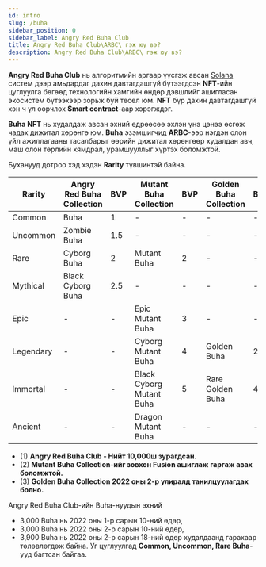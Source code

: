 ```yaml
---
id: intro
slug: /buha
sidebar_position: 0
sidebar_label: Angry Red Buha Club
title: Angry Red Buha Club\ARBC\ гэж юу вэ?
description: Angry Red Buha Club\ARBC\ гэж юу вэ?
---
```

**Angry Red Buha Club** нь алгоритмийн аргаар үүсгэж авсан [Solana](https://solana.com/) систем дээр амьдардаг дахин давтагдашгүй бүтээгдсэн **NFT**-ийн цуглуулга бөгөөд технологийн хамгийн өндөр дэвшлийг ашигласан экосистем бүтээхээр зорьж буй төсөл юм. **NFT** бүр дахин давтагдашгүй хэн ч үл өөрчлөх **Smart contract**-аар хэрэгждэг.

**Buha NFT** нь худалдаж авсан эхний  өдрөөсөө эхлэн үнэ цэнээ өсгөж чадах дижитал хөрөнгө юм. **Buha** эзэмшигчид **ARBC**-ээр нэгдэн олон үйл ажиллагааны тасалбарыг өөрийн дижитал хөрөнгөөр худалдан авч, маш олон төрлийн хямдрал, урамшууллыг хүртэх боломжтой.


Буханууд дотроо хэд хэдэн **Rarity** түвшинтэй байна.

| **Rarity** | **Angry Red Buha Collection** | **BVP** | **Mutant Buha Collection** | **BVP** | **Golden Buha Collection** | **BVP** | **Dragon**    | **BVP** | **Egg**    | **BVP** |
|------------|-------------------------------|---------|----------------------------|---------|----------------------------|---------|---------------|---------|------------|---------|
| Common     | Buha                          | 1       | -                          | -       | -                          | -       | -             | -       | -          | -       |
| Uncommon   | Zombie Buha                   | 1.5     | -                          | -       | -                          | -       | -             | -       | -          | -       |
| Rare       | Cyborg Buha                   | 2       | Mutant Buha                | 2       | -                          | -       | -             | -       | -          | -       |
| Mythical   | Black Cyborg Buha             | 2.5     | -                          | -       | -                          | -       | -             | -       | -          | -       |
| Epic       | -                             | -       | Epic Mutant Buha           | 3       | -                          | -       | -             | -       | -          | -       |
| Legendary  | -                             | -       | Cyborg Mutant Buha         | 4       | Golden Buha                | 2       | -             | -       | -          | -       |
| Immortal   | -                             | -       | Black Cyborg Mutant Buha   | 5       | Rare Golden Buha           | 4       | Dragon        | 30      | Egg        | 10      |
| Ancient    | -                             | -       | Dragon Mutant Buha         | -       | -                          | -       | Golden Dragon | 60      | Golden Egg | 20      |



* (1) **Angry Red Buha Club - Нийт 10,000ш зурагдсан.**
* (2) **Mutant Buha Collection-ийг зөвхөн Fusion ашиглаж гаргаж авах боломжтой.**
* (3) **Golden Buha Collection 2022 оны 2-р улиралд танилцуулагдах болно.**



Angry Red Buha Club-ийн Buha-нуудын эхний 
 
* 3,000 Buha нь 2022 оны 1-р сарын 10-ний өдөр,
* 3,000 Buha нь 2022 оны 2-р сарын 10-ний өдөр,
* 3,900 Buha нь 2022 оны 2-р сарын 18-ний өдөр худалдаанд гарахаар төлөвлөгдөж байна. Уг цуглуулгад **Common, Uncommon, Rare Buha**-ууд багтсан байгаа.
